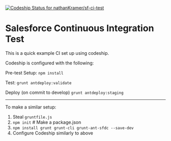 [ ![Codeship Status for nathanKramer/sf-ci-test](https://codeship.com/projects/3c25aaa0-bb52-0133-e42b-4ee30d8e2805/status?branch=master)](https://codeship.com/projects/135819)
# Salesforce Continuous Integration Test

This is a quick example CI set up using codeship.

Codeship is configured with the following:

Pre-test Setup:
`npm install`

Test:
`grunt antdeploy:validate`

Deploy (on commit to develop)
`grunt antdeploy:staging`

----------------

To make a similar setup:

1. Steal `gruntfile.js`
2. `npm init` # Make a package.json
3. `npm install grunt grunt-cli grunt-ant-sfdc --save-dev`
4. Configure Codeship similarly to above
